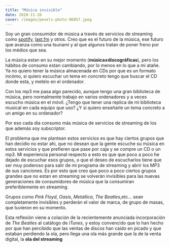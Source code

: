 ```yaml
---
title: "Música invisible"
date: 2010-11-26
cover: /images/pexels-photo-96857.jpeg
---
```

Soy un gran consumidor de música a través de servicios de streaming como [spotify](http://www.spotify.com), [last.fm](http://www.lastfm.com) y otros. Creo que es el futuro de la música, ese futuro que avanza como una tsunami y al que algunos tratan de poner freno por los médios que sea.

La música estan en su mejor momento (**música≠discográficas**), pero los hábitos de consumo estan cambiando, por lo menos en lo que a mi atañe. Ya no quiero tener la música almacenada en CDs por que es un formato incómo, si quiero escuchar un tema en concreto tengo que buscar el CD donde esta, y metelo en el ordenador.

Con los mp3 me pasa algo parecido, aunque tengo una gran biblioteca de música, pero normalmente trabajo en varios ordenadores y a veces escucho música en el móvil. ¿Tengo que tener una replica de mi biblioteca musical en cada equipo que uso? ¿Y si quiero enseñarle un tema concreto a un amigo en su ordenador?

Por eso cada día consumo más música de servicios de streaming de los que además soy subscriptor.

El problema que me plantean estos servicios es que hay ciertos grupos que han decidio no estar ahi, que no desean que la gente escuche su música en estos servicios y que prefieren que pase por caja y se compre un CD o un mp3\. Mi experiencia personal respecto a esto es que que poco a poco he dejado de escuchar esos grupos, o que el deseo de escucharlos tiene que ser muy poderoso para salir de mi programa de streaming y abrir los MP3 de sus canciones. Es por esto que creo que poco a poco ciertos grupos grandes que no estan en streaming se volverán invisibles para las nuevas generaciones de consumidores de música que la consumiran preferiblemente en streaming.

Grupos como _Pink Floyd_, _Oasis_, _Metallica_, _The Beatles_,etc... sean completamente invisibles y perderán el valor de marca, de grupo de masas, que tuvieron en su momento.

Esta reflexión viene a colación de la recientemente anunciada incorporación de _The Beatles_ al catálogo de _iTunes_, y estoy convencido que lo han hecho por que han percibido que las ventas de discos han caido en picado y que estaban perdiendo la ola, pero llega una ola más grande que la de la venta digital, la **ola del streaming**

